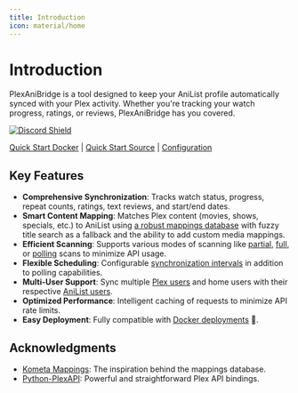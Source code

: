 ```yaml
---
title: Introduction
icon: material/home
---
```


# Introduction

PlexAniBridge is a tool designed to keep your AniList profile automatically synced with your Plex activity. Whether you're tracking your watch progress, ratings, or reviews, PlexAniBridge has you covered.

[![Discord Shield](https://discord.com/api/guilds/1329899003814609067/widget.png?style=shield)](https://discord.gg/ey8kyQU9aD)

[Quick Start Docker](./quick-start/docker.md) | [Quick Start Source](./quick-start/source.md) | [Configuration](./configuration.md)

## Key Features

- **Comprehensive Synchronization**: Tracks watch status, progress, repeat counts, ratings, text reviews, and start/end dates.
- **Smart Content Mapping**: Matches Plex content (movies, shows, specials, etc.) to AniList using [a robust mappings database](https://github.com/eliasbenb/PlexAniBridge-Mappings) with fuzzy title search as a fallback and the ability to add custom media mappings.
- **Efficient Scanning**: Supports various modes of scanning like [partial](./configuration.md#full_scan), [full](./configuration.md#full_scan), or [polling](./configuration.md#polling_scan) scans to minimize API usage.
- **Flexible Scheduling**: Configurable [synchronization intervals](./configuration.md#sync_interval) in addition to polling capabilities.
- **Multi-User Support**: Sync multiple [Plex users](./configuration.md#plex_user) and home users with their respective [AniList users](./configuration.md#anilist_token).
- **Optimized Performance**: Intelligent caching of requests to minimize API rate limits.
- **Easy Deployment**: Fully compatible with [Docker deployments](./quick-start/docker.md) 🐳.

## Acknowledgments

- [Kometa Mappings](https://github.com/Kometa-Team/Anime-IDs): The inspiration behind the mappings database.
- [Python-PlexAPI](https://github.com/pkkid/python-plexapi): Powerful and straightforward Plex API bindings.
